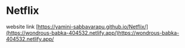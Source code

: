 # Netflix
website link [https://yamini-sabbavarapu.github.io/Netflix/](https://wondrous-babka-404532.netlify.app/)https://wondrous-babka-404532.netlify.app/

